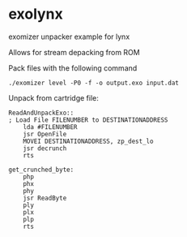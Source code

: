 # exolynx
exomizer unpacker example for lynx

Allows for stream depacking from ROM

Pack files with the following command

`./exomizer level -P0 -f -o output.exo input.dat`

Unpack from cartridge file:

```
ReadAndUnpackExo::
; Load File FILENUMBER to DESTINATIONADDRESS
    lda #FILENUMBER
    jsr OpenFile
    MOVEI DESTINATIONADDRESS, zp_dest_lo
    jsr decrunch
    rts

get_crunched_byte:
    php
    phx
    phy
    jsr ReadByte
    ply
    plx
    plp
    rts
```
